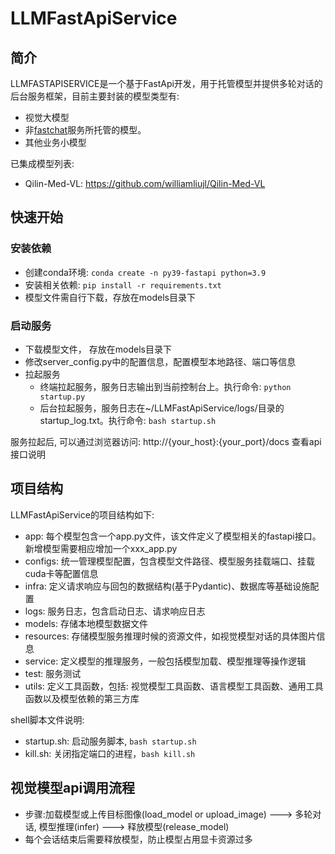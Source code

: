 # LLMFastApiService
## 简介
LLMFASTAPISERVICE是一个基于FastApi开发，用于托管模型并提供多轮对话的后台服务框架，目前主要封装的模型类型有:
* 视觉大模型
* 非[fastchat](https://github.com/lm-sys/FastChat)服务所托管的模型。
* 其他业务小模型

已集成模型列表:
* Qilin-Med-VL: https://github.com/williamliujl/Qilin-Med-VL

## 快速开始
### 安装依赖
* 创建conda环境: `conda create -n py39-fastapi python=3.9`
* 安装相关依赖: `pip install -r requirements.txt`
* 模型文件需自行下载，存放在models目录下

### 启动服务
* 下载模型文件， 存放在models目录下
* 修改server_config.py中的配置信息，配置模型本地路径、端口等信息
* 拉起服务
  * 终端拉起服务，服务日志输出到当前控制台上。执行命令: `python startup.py`
  * 后台拉起服务，服务日志在~/LLMFastApiService/logs/目录的startup_log.txt。执行命令: `bash startup.sh`

服务拉起后, 可以通过浏览器访问: http://{your_host}:{your_port}/docs 查看api接口说明

## 项目结构
LLMFastApiService的项目结构如下:
* app: 每个模型包含一个app.py文件，该文件定义了模型相关的fastapi接口。新增模型需要相应增加一个xxx_app.py
* configs: 统一管理模型配置，包含模型文件路径、模型服务挂载端口、挂载cuda卡等配置信息
* infra: 定义请求响应与回包的数据结构(基于Pydantic)、数据库等基础设施配置
* logs: 服务日志，包含启动日志、请求响应日志
* models: 存储本地模型数据文件
* resources: 存储模型服务推理时候的资源文件，如视觉模型对话的具体图片信息
* service: 定义模型的推理服务，一般包括模型加载、模型推理等操作逻辑
* test: 服务测试
* utils: 定义工具函数，包括: 视觉模型工具函数、语言模型工具函数、通用工具函数以及模型依赖的第三方库

shell脚本文件说明:
* startup.sh: 启动服务脚本, `bash startup.sh`
* kill.sh: 关闭指定端口的进程，`bash kill.sh`

## 视觉模型api调用流程
* 步骤:加载模型或上传目标图像(load_model or upload_image) ---> 多轮对话, 模型推理(infer) ---> 释放模型(release_model)
* 每个会话结束后需要释放模型，防止模型占用显卡资源过多
